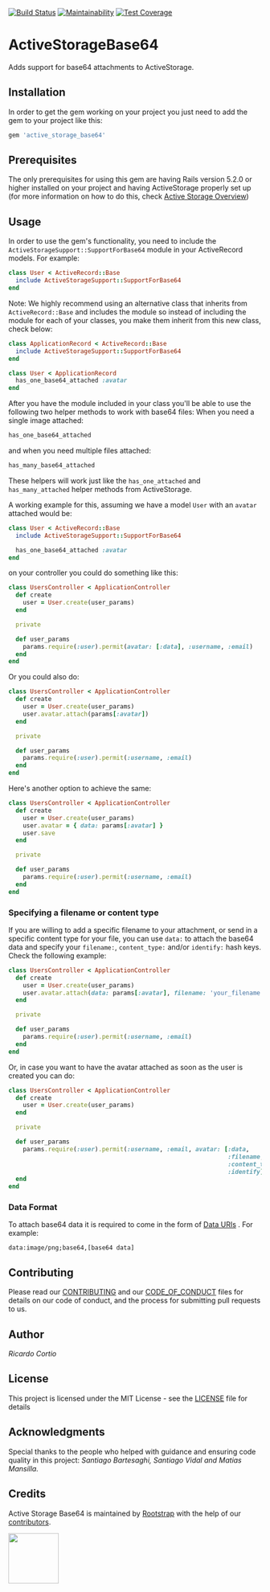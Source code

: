 [![Build Status](https://travis-ci.org/rootstrap/active-storage-base64.svg?branch=master)](https://travis-ci.org/rootstrap/active-storage-base64)
[![Maintainability](https://api.codeclimate.com/v1/badges/0da0a0901cedd72aeb10/maintainability)](https://codeclimate.com/github/rootstrap/active-storage-base64/maintainability)
[![Test Coverage](https://api.codeclimate.com/v1/badges/0da0a0901cedd72aeb10/test_coverage)](https://codeclimate.com/github/rootstrap/active-storage-base64/test_coverage)

# ActiveStorageBase64

Adds support for base64 attachments to ActiveStorage.

## Installation

In order to get the gem working on your project you just need to add the gem to your project like this:
```ruby
gem 'active_storage_base64'
```

## Prerequisites

The only prerequisites for using this gem are having Rails version 5.2.0 or higher installed on your project and having ActiveStorage properly set up (for more information on how to do this, check [Active Storage Overview](https://edgeguides.rubyonrails.org/active_storage_overview.html))

## Usage

In order to use the gem's functionality, you need to include the `ActiveStorageSupport::SupportForBase64` module in your ActiveRecord models.
For example:
```ruby
class User < ActiveRecord::Base
  include ActiveStorageSupport::SupportForBase64
end
```

Note:
We highly recommend using an alternative class that inherits from `ActiveRecord::Base` and includes the module so instead of including the module for each of your classes, you make them inherit from this new class, check below:
```ruby
class ApplicationRecord < ActiveRecord::Base
  include ActiveStorageSupport::SupportForBase64
end

class User < ApplicationRecord
  has_one_base64_attached :avatar
end
```

After you have the module included in your class you'll be able to use the following two helper methods to work with base64 files:
When you need a single image attached:
```ruby
has_one_base64_attached
```
and when you need multiple files attached:
```ruby
has_many_base64_attached
```
These helpers will work just like the `has_one_attached` and `has_many_attached` helper methods from ActiveStorage.

A working example for this, assuming we have a model `User` with an `avatar` attached would be:
```ruby
class User < ActiveRecord::Base
  include ActiveStorageSupport::SupportForBase64

  has_one_base64_attached :avatar
end
```

on your controller you could do something like this:
```ruby
class UsersController < ApplicationController
  def create
    user = User.create(user_params)
  end

  private

  def user_params
    params.require(:user).permit(avatar: [:data], :username, :email)
  end
end
```

Or you could also do:
```ruby
class UsersController < ApplicationController
  def create
    user = User.create(user_params)
    user.avatar.attach(params[:avatar])
  end

  private

  def user_params
    params.require(:user).permit(:username, :email)
  end
end
```

Here's another option to achieve the same:
```ruby
class UsersController < ApplicationController
  def create
    user = User.create(user_params)
    user.avatar = { data: params[:avatar] }
    user.save
  end

  private

  def user_params
    params.require(:user).permit(:username, :email)
  end
end
```

### Specifying a filename or content type

If you are willing to add a specific filename to your attachment, or send in a specific content type for your file, you can use `data:` to attach the base64 data and specify your `filename:`, `content_type:` and/or `identify:` hash keys.
Check the following example:
```ruby
class UsersController < ApplicationController
  def create
    user = User.create(user_params)
    user.avatar.attach(data: params[:avatar], filename: 'your_filename', content_type: 'content/type', identify: 'false')
  end

  private

  def user_params
    params.require(:user).permit(:username, :email)
  end
end
```

Or, in case you want to have the avatar attached as soon as the user is created you can do:
```ruby
class UsersController < ApplicationController
  def create
    user = User.create(user_params)
  end

  private

  def user_params
    params.require(:user).permit(:username, :email, avatar: [:data,
                                                             :filename,
                                                             :content_type,
                                                             :identify])
  end
end
```

### Data Format

To attach base64 data it is required to come in the form of [Data URIs](https://developer.mozilla.org/en-US/docs/Web/HTTP/Basics_of_HTTP/Data_URIs) .
For example:
```
data:image/png;base64,[base64 data]
```

## Contributing

Please read our [CONTRIBUTING](https://github.com/rootstrap/active-storage-base64/blob/master/CONTRIBUTING.md) and our [CODE_OF_CONDUCT](https://github.com/rootstrap/active-storage-base64/blob/master/CODE_OF_CONDUCT.md) files for details on our code of conduct, and the process for submitting pull requests to us.

## Author

*Ricardo Cortio*

## License

This project is licensed under the MIT License - see the [LICENSE](https://github.com/rootstrap/active-storage-base64/blob/master/LICENSE.txt) file for details

## Acknowledgments

Special thanks to the people who helped with guidance and ensuring code quality in this project:
*Santiago Bartesaghi, Santiago Vidal and Matias Mansilla.*

## Credits

Active Storage Base64 is maintained by [Rootstrap](http://www.rootstrap.com) with the help of our
[contributors](https://github.com/rootstrap/active-storage-base64/contributors).

[<img src="https://s3-us-west-1.amazonaws.com/rootstrap.com/img/rs.png" width="100"/>](http://www.rootstrap.com)
